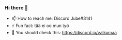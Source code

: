 ### Hi there 👋

- 📫 How to reach me: Discord Jube#3141
- ⚡ Fun fact: tää ei oo mun työ
- 🤖 You should check this: https://discord.io/valkomaa

